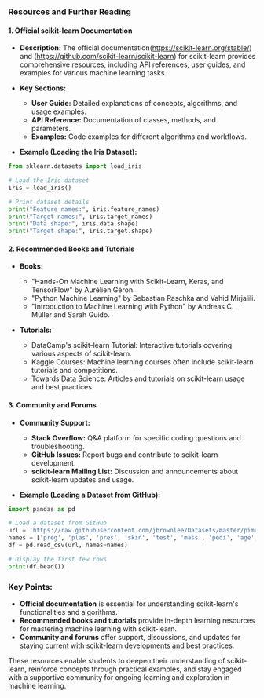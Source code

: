 ### Resources and Further Reading

#### 1. **Official scikit-learn Documentation**

- **Description:** The official documentation(https://scikit-learn.org/stable/) and (https://github.com/scikit-learn/scikit-learn) for scikit-learn provides comprehensive resources, including API references, user guides, and examples for various machine learning tasks.

- **Key Sections:**
  - **User Guide:** Detailed explanations of concepts, algorithms, and usage examples.
  - **API Reference:** Documentation of classes, methods, and parameters.
  - **Examples:** Code examples for different algorithms and workflows.

- **Example (Loading the Iris Dataset):**
```python
from sklearn.datasets import load_iris

# Load the Iris dataset
iris = load_iris()

# Print dataset details
print("Feature names:", iris.feature_names)
print("Target names:", iris.target_names)
print("Data shape:", iris.data.shape)
print("Target shape:", iris.target.shape)
```

#### 2. **Recommended Books and Tutorials**

- **Books:**
  - "Hands-On Machine Learning with Scikit-Learn, Keras, and TensorFlow" by Aurélien Géron.
  - "Python Machine Learning" by Sebastian Raschka and Vahid Mirjalili.
  - "Introduction to Machine Learning with Python" by Andreas C. Müller and Sarah Guido.

- **Tutorials:**
  - DataCamp's scikit-learn Tutorial: Interactive tutorials covering various aspects of scikit-learn.
  - Kaggle Courses: Machine learning courses often include scikit-learn tutorials and competitions.
  - Towards Data Science: Articles and tutorials on scikit-learn usage and best practices.

#### 3. **Community and Forums**

- **Community Support:**
  - **Stack Overflow:** Q&A platform for specific coding questions and troubleshooting.
  - **GitHub Issues:** Report bugs and contribute to scikit-learn development.
  - **scikit-learn Mailing List:** Discussion and announcements about scikit-learn updates and usage.

- **Example (Loading a Dataset from GitHub):**
```python
import pandas as pd

# Load a dataset from GitHub
url = 'https://raw.githubusercontent.com/jbrownlee/Datasets/master/pima-indians-diabetes.data.csv'
names = ['preg', 'plas', 'pres', 'skin', 'test', 'mass', 'pedi', 'age', 'class']
df = pd.read_csv(url, names=names)

# Display the first few rows
print(df.head())
```

### Key Points:
- **Official documentation** is essential for understanding scikit-learn's functionalities and algorithms.
- **Recommended books and tutorials** provide in-depth learning resources for mastering machine learning with scikit-learn.
- **Community and forums** offer support, discussions, and updates for staying current with scikit-learn developments and best practices.

These resources enable students to deepen their understanding of scikit-learn, reinforce concepts through practical examples, and stay engaged with a supportive community for ongoing learning and exploration in machine learning.